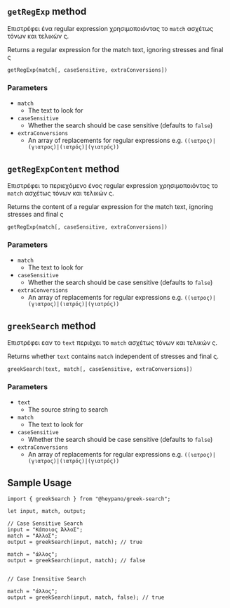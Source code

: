 ## `getRegExp` method

Επιστρέφει ένα regular expression χρησιμοποιόντας το `match` ασχέτως τόνων και τελικών ς.

Returns a regular expression for the match text, ignoring stresses and final ς

`getRegExp(match[, caseSensitive, extraConversions])`


### Parameters

- `match`
  - The text to look for
- `caseSensitive`
  - Whether the search should be case sensitive (defaults to `false`)
- `extraConversions`
  - An array of replacements for regular expressions e.g. `((ιατρος)|(γιατρος)|(ιατρός)|(γιατρός))`


## `getRegExpContent` method

Επιστρέφει το περιεχόμενο ένος regular expression χρησιμοποιόντας το `match` ασχέτως τόνων και τελικών ς.

Returns the content of a regular expression for the match text, ignoring stresses and final ς

`getRegExp(match[, caseSensitive, extraConversions])`

### Parameters

- `match`
  - The text to look for
- `caseSensitive`
  - Whether the search should be case sensitive (defaults to `false`)
- `extraConversions`
  - An array of replacements for regular expressions e.g. `((ιατρος)|(γιατρος)|(ιατρός)|(γιατρός))` 
  
## `greekSearch` method

Επιστρέφει εαν το `text` περιέχει το `match` ασχέτως τόνων και τελικών ς.

Returns whether `text` contains `match` independent of stresses and final ς.

`greekSearch(text, match[, caseSensitive, extraConversions])`


### Parameters

- `text` 
  - The source string to search 
- `match`
  - The text to look for
- `caseSensitive`
  - Whether the search should be case sensitive (defaults to `false`)
- `extraConversions`
  - An array of replacements for regular expressions e.g. `((ιατρος)|(γιατρος)|(ιατρός)|(γιατρός))`

## Sample Usage

    import { greekSearch } from "@heypano/greek-search";
    
    let input, match, output;

    // Case Sensitive Search
    input = "Κάποιος ΆλλοΣ";
    match = "ΑλλοΣ";
    output = greekSearch(input, match); // true

    match = "άλλος";
    output = greekSearch(input, match); // false


    // Case Inensitive Search

    match = "άλλος";
    output = greekSearch(input, match, false); // true
